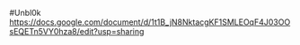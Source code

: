 #Unbl0k
https://docs.google.com/document/d/1t1B_jN8NktacgKF1SMLEOqF4J03OOsEQETn5VY0hza8/edit?usp=sharing
